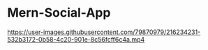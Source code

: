 # Mern-Social-App

https://user-images.githubusercontent.com/79870979/216234231-532b3172-0b58-4c20-901e-8c56fcff6c4a.mp4

